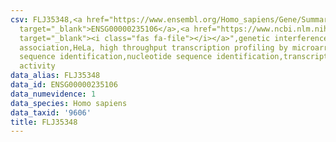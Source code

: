```yaml
---
csv: FLJ35348,<a href="https://www.ensembl.org/Homo_sapiens/Gene/Summary?db=core;g=ENSG00000235106"
  target="_blank">ENSG00000235106</a>,<a href="https://www.ncbi.nlm.nih.gov/pubmed/17216044"
  target="_blank"><i class="fas fa-file"></i></a>",genetic interference,functional
  association,HeLa, high throughput transcription profiling by microarray,nucleotide
  sequence identification,nucleotide sequence identification,transcriptional regulation,down-regulates
  activity
data_alias: FLJ35348
data_id: ENSG00000235106
data_numevidence: 1
data_species: Homo sapiens
data_taxid: '9606'
title: FLJ35348
---
```

